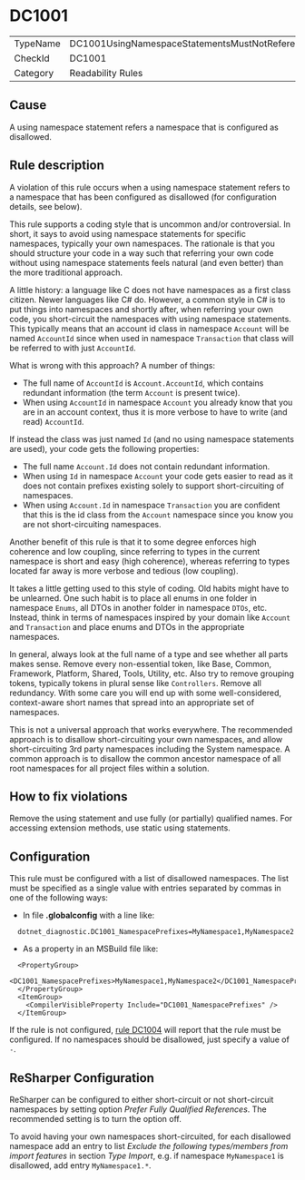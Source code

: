 # DC1001

<table>
<tr>
  <td>TypeName</td>
  <td>DC1001UsingNamespaceStatementsMustNotReferenceDisallowedNamespaces</td>
</tr>
<tr>
  <td>CheckId</td>
  <td>DC1001</td>
</tr>
<tr>
  <td>Category</td>
  <td>Readability Rules</td>
</tr>
</table>

## Cause

A using namespace statement refers a namespace that is configured as disallowed.

## Rule description

A violation of this rule occurs when a using namespace statement refers to a namespace that has been configured as disallowed (for configuration details, see below).

This rule supports a coding style that is uncommon and/or controversial. In short, it says to avoid using namespace statements for specific namespaces, typically your own namespaces. The rationale is that you should structure your code in a way such that referring your own code without using namespace statements feels natural (and even better) than the more traditional approach.

A little history: a language like C does not have namespaces as a first class citizen. Newer languages like C# do. However, a common style in C# is to put things into namespaces and shortly after, when referring your own code, you short-circuit the namespaces with using namespace statements. This typically means that an account id class in namespace `Account` will be named `AccountId` since when used in namespace `Transaction` that class will be referred to with just `AccountId`.

What is wrong with this approach? A number of things:

- The full name of `AccountId` is `Account.AccountId`, which contains redundant information (the term `Account` is present twice).
- When using `AccountId` in namespace `Account` you already know that you are in an account context, thus it is more verbose to have to write (and read) `AccountId`.

If instead the class was just named `Id` (and no using namespace statements are used), your code gets the following properties:

- The full name `Account.Id` does not contain redundant information.
- When using `Id` in namespace `Account` your code gets easier to read as it does not contain prefixes existing solely to support short-circuiting of namespaces.
- When using `Account.Id` in namespace `Transaction` you are confident that this is the id class from the `Account` namespace since you know you are not short-circuiting namespaces.

Another benefit of this rule is that it to some degree enforces high coherence and low coupling, since referring to types in the current namespace is short and easy (high coherence), whereas referring to types located far away is more verbose and tedious (low coupling).

It takes a little getting used to this style of coding. Old habits might have to be unlearned. One such habit is to place all enums in one folder in namespace `Enums`, all DTOs in another folder in namespace `DTOs`, etc. Instead, think in terms of namespaces inspired by your domain like `Account` and `Transaction` and place enums and DTOs in the appropriate namespaces.

In general, always look at the full name of a type and see whether all parts makes sense. Remove every non-essential token, like Base, Common, Framework, Platform, Shared, Tools, Utility, etc. Also try to remove grouping tokens, typically tokens in plural sense like `Controllers`. Remove all redundancy. With some care you will end up with some well-considered, context-aware short names that spread into an appropriate set of namespaces.

This is not a universal approach that works everywhere. The recommended approach is to disallow short-circuiting your own namespaces, and allow short-circuiting 3rd party namespaces including the System namespace. A common approach is to disallow the common ancestor namespace of all root namespaces for all project files within a solution.

## How to fix violations

Remove the using statement and use fully (or partially) qualified names. For accessing extension methods, use static using statements.

## Configuration

This rule must be configured with a list of disallowed namespaces. The list must be specified as a single value with entries separated by commas in one of the following ways:

- In file **.globalconfig** with a line like:
 
```
  dotnet_diagnostic.DC1001_NamespacePrefixes=MyNamespace1,MyNamespace2
```

- As a property in an MSBuild file like:

```
  <PropertyGroup>
    <DC1001_NamespacePrefixes>MyNamespace1,MyNamespace2</DC1001_NamespacePrefixes>
  </PropertyGroup>
  <ItemGroup>
    <CompilerVisibleProperty Include="DC1001_NamespacePrefixes" />
  </ItemGroup>
```

If the rule is not configured, [rule DC1004](./DC1004.md) will report that the rule must be configured. If no namespaces should be disallowed, just specify a value of `-`.

## ReSharper Configuration

ReSharper can be configured to either short-circuit or not short-circuit namespaces by setting option *Prefer Fully Qualified References*. The recommended setting is to turn the option off.

To avoid having your own namespaces short-circuited, for each disallowed namespace add an entry to list *Exclude the following types/members from import features* in section *Type Import*, e.g. if namespace `MyNamespace1` is disallowed, add entry `MyNamespace1.*`.
